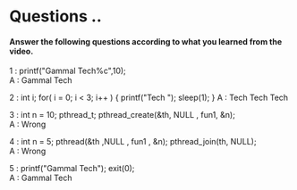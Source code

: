 # Questions ..

#### Answer the following questions according to what you learned from the video.

1 : printf("Gammal Tech%c",10);  
A : Gammal Tech

2 : int i; for( i = 0; i < 3; i++ ) { printf("Tech "); sleep(1); }
A : Tech Tech Tech

3 : int n = 10; pthread_t; pthread_create(&th, NULL , fun1, &n);  
A : Wrong

4 : int n = 5; pthread(&th ,NULL , fun1 , &n); pthread_join(th, NULL);  
A : Wrong

5 : printf("Gammal Tech"); exit(0);  
A : Gammal Tech
